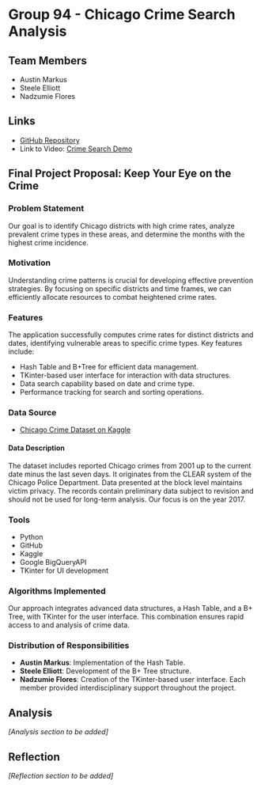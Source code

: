 # Group 94 - Chicago Crime Search Analysis

## Team Members
- Austin Markus
- Steele Elliott
- Nadzumie Flores

## Links
- [GitHub Repository](https://github.com/steeleelliott03/COP3530_Final)
- Link to Video: [Crime Search Demo](https://youtu.be/t-2wSQbUNTk)

## Final Project Proposal: Keep Your Eye on the Crime

### Problem Statement
Our goal is to identify Chicago districts with high crime rates, analyze prevalent crime types in these areas, and determine the months with the highest crime incidence.

### Motivation
Understanding crime patterns is crucial for developing effective prevention strategies. By focusing on specific districts and time frames, we can efficiently allocate resources to combat heightened crime rates.

### Features
The application successfully computes crime rates for distinct districts and dates, identifying vulnerable areas to specific crime types. Key features include:
- Hash Table and B+Tree for efficient data management.
- TKinter-based user interface for interaction with data structures.
- Data search capability based on date and crime type.
- Performance tracking for search and sorting operations.

### Data Source
- [Chicago Crime Dataset on Kaggle](https://www.kaggle.com/datasets/chicago/chicago-crime/data)

#### Data Description
The dataset includes reported Chicago crimes from 2001 up to the current date minus the last seven days. It originates from the CLEAR system of the Chicago Police Department. Data presented at the block level maintains victim privacy. The records contain preliminary data subject to revision and should not be used for long-term analysis. Our focus is on the year 2017.

### Tools
- Python
- GitHub
- Kaggle
- Google BigQueryAPI
- TKinter for UI development

### Algorithms Implemented
Our approach integrates advanced data structures, a Hash Table, and a B+ Tree, with TKinter for the user interface. This combination ensures rapid access to and analysis of crime data.

### Distribution of Responsibilities
- **Austin Markus**: Implementation of the Hash Table.
- **Steele Elliott**: Development of the B+ Tree structure.
- **Nadzumie Flores**: Creation of the TKinter-based user interface.
Each member provided interdisciplinary support throughout the project.

## Analysis
_[Analysis section to be added]_

## Reflection
_[Reflection section to be added]_
